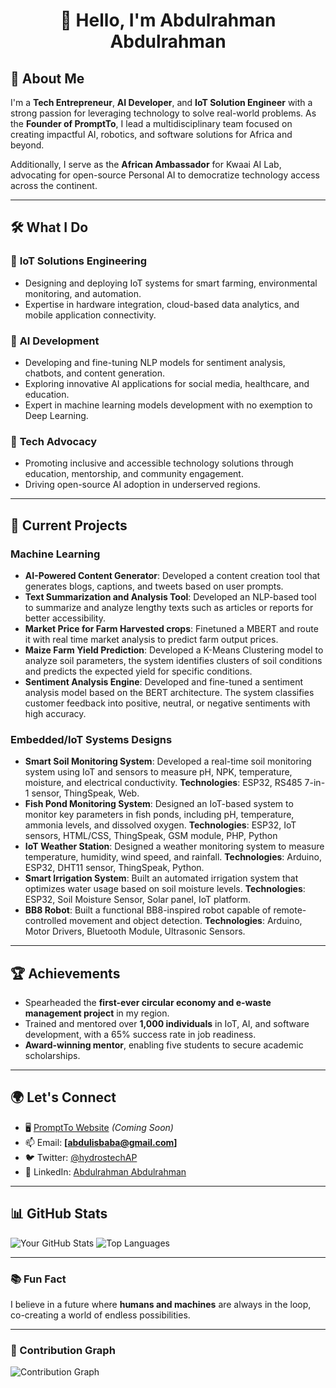 <h1 align="center">👋 Hello, I'm Abdulrahman Abdulrahman</h1>

## 🚀 About Me
I'm a **Tech Entrepreneur**, **AI Developer**, and **IoT Solution Engineer** with a strong passion for leveraging technology to solve real-world problems. As the **Founder of PromptTo**, I lead a multidisciplinary team focused on creating impactful AI, robotics, and software solutions for Africa and beyond. 

Additionally, I serve as the **African Ambassador** for Kwaai AI Lab, advocating for open-source Personal AI to democratize technology access across the continent.

---

## 🛠️ What I Do
### 🔧 **IoT Solutions Engineering**
- Designing and deploying IoT systems for smart farming, environmental monitoring, and automation.
- Expertise in hardware integration, cloud-based data analytics, and mobile application connectivity.

### 🤖 **AI Development**
- Developing and fine-tuning NLP models for sentiment analysis, chatbots, and content generation.
- Exploring innovative AI applications for social media, healthcare, and education.
- Expert in machine learning models development with no exemption to Deep Learning.

### 🌟 **Tech Advocacy**
- Promoting inclusive and accessible technology solutions through education, mentorship, and community engagement.
- Driving open-source AI adoption in underserved regions.

---

## 📌 Current Projects
### Machine Learning
- **AI-Powered Content Generator**: Developed a content creation tool that generates blogs, captions, and tweets based on user prompts.
- **Text Summarization and Analysis Tool**: Developed an NLP-based tool to summarize and analyze lengthy texts such as articles or reports for better accessibility.
- **Market Price for Farm Harvested crops**: Finetuned a MBERT and route it with real time market analysis to predict farm output prices.
- **Maize Farm Yield Prediction**: Developed a K-Means Clustering model to analyze soil parameters, the system identifies clusters of soil conditions and predicts the expected yield for specific conditions.
- **Sentiment Analysis Engine**: Developed and fine-tuned a sentiment analysis model based on the BERT architecture. The system classifies customer feedback into positive, neutral, or negative sentiments with high accuracy.

### Embedded/IoT Systems Designs
- **Smart Soil Monitoring System**: Developed a real-time soil monitoring system using IoT and sensors to measure pH, NPK, temperature, moisture, and electrical conductivity.
**Technologies**: ESP32, RS485 7-in-1 sensor, ThingSpeak, Web.
- **Fish Pond Monitoring System**: Designed an IoT-based system to monitor key parameters in fish ponds, including pH, temperature, ammonia levels, and dissolved oxygen.
**Technologies**: ESP32, IoT sensors, HTML/CSS, ThingSpeak, GSM module, PHP, Python
- **IoT Weather Station**: Designed a weather monitoring system to measure temperature, humidity, wind speed, and rainfall.
**Technologies**: Arduino, ESP32, DHT11 sensor, ThingSpeak, Python.
- **Smart Irrigation System**: Built an automated irrigation system that optimizes water usage based on soil moisture levels.
**Technologies**: ESP32, Soil Moisture Sensor, Solar panel, IoT platform.
- **BB8 Robot**: Built a functional BB8-inspired robot capable of remote-controlled movement and object detection.
**Technologies**: Arduino, Motor Drivers, Bluetooth Module, Ultrasonic Sensors.
---

## 🏆 Achievements
- Spearheaded the **first-ever circular economy and e-waste management project** in my region.
- Trained and mentored over **1,000 individuals** in IoT, AI, and software development, with a 65% success rate in job readiness.
- **Award-winning mentor**, enabling five students to secure academic scholarships.

---

## 🌍 Let's Connect
- 🖥️ [PromptTo Website](https://www.prompttolab.com) *(Coming Soon)*
- 📫 Email: **[abdulisbaba@gmail.com]**
- 🐦 Twitter: [@hydrostechAP](https://twitter.com/hydrostechap)
- 💼 LinkedIn: [Abdulrahman Abdulrahman](https://linkedin.com/in/abdulrahman-abdulrahman)

---

## 📊 GitHub Stats
![Your GitHub Stats](https://github-readme-stats.vercel.app/api?username=abdulrahman0044&show_icons=true&theme=radical)
![Top Languages](https://github-readme-stats.vercel.app/api/top-langs/?username=abdulrahman0044&layout=compact&theme=radical)

---

### 📚 Fun Fact
I believe in a future where **humans and machines** are always in the loop, co-creating a world of endless possibilities.

---

### 🌟 Contribution Graph
![Contribution Graph](https://github-activity-graph.herokuapp.com/graph?username=abdulrahman0044&theme=dracula)
